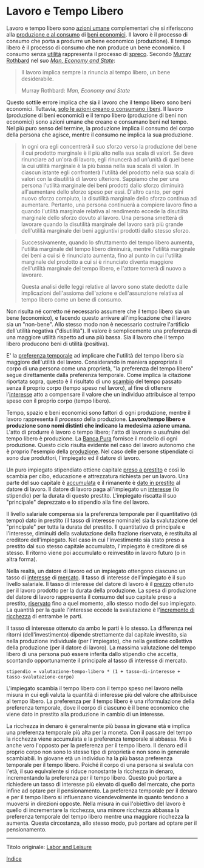 # Lavoro e Tempo Libero



Lavoro e tempo libero sono [azioni umane](https://en.wikipedia.org/wiki/Action_axiom) complementari che si riferiscono alla [produzione e al consumo](ch007-production-and-consumption.md) di [beni economici](https://it.wikipedia.org/wiki/Bene_(economia)). Il lavoro è il processo di consumo che porta a produrre un bene economico (produzione). Il tempo libero è il processo di consumo che non produce un bene economico. Il consumo senza [utilità](ch101-glossary.md#utilità) rappresenta il processo di [spreco](https://it.wikipedia.org/wiki/Rifiuto). Secondo [Murray Rothbard](https://it.wikipedia.org/wiki/Murray_Rothbard) nel suo [*Man, Economy and State*](https://mises.org/library/man-economy-and-state-power-and-market/html/p/926):

> Il lavoro implica sempre la rinuncia al tempo libero, un bene desiderabile.
>
> Murray Rothbard: *Man, Economy and State*

Questo sottile errore implica che sia il lavoro che il tempo libero sono beni economici. Tuttavia, [solo le azioni creano o consumano i beni](ch012-expression-principle.md). Il lavoro (produzione di beni economici) e il tempo libero (produzione di beni non economici) sono azioni umane che creano e consumano beni nel tempo. Nel più puro senso del termine, la produzione implica il consumo del corpo della persona che agisce, mentre il consumo ne implica la sua produzione.

> In ogni ora egli concentrerà il suo sforzo verso la produzione del bene il cui prodotto marginale è il più alto nella sua scala di valori. Se deve rinunciare ad un'ora di lavoro, egli rinuncerà ad un'unità di quel bene la cui utilità marginale è la più bassa nella sua scala di valori. In ciascun istante egli confronterà l'utilità del prodotto nella sua scala di valori con la disutilità di lavoro ulteriore. Sappiamo che per una persona l'utilità marginale dei beni prodotti dallo sforzo diminuirà all'aumentare dello sforzo speso per essi. D'altro canto, per ogni nuovo sforzo compiuto, la disutilità marginale dello sforzo continua ad aumentare. Pertanto, una persona continuerà a compiere lavoro fino a quando l'utilità marginale relativa al rendimento eccede la disutilità marginale dello sforzo dovuto al lavoro. Una persona smetterà di lavorare quando la disutilità marginale del lavoro sarà più grande dell'utilità marginale dei beni aggiuntivi prodotti dallo stesso sforzo.

> Successivamente, quando lo sfruttamento del tempo libero aumenta, l'utilità marginale del tempo libero diminuirà, mentre l'utilità marginale dei beni a cui si è rinunciato aumenta, fino al punto in cui l'utilità marginale del prodotto  a cui si è rinunciato diventa maggiore dell'utilità marginale del tempo libero, e l'attore tornerà di nuovo a lavorare.
>
> Questa analisi delle leggi relative al lavoro sono state dedotte dalle implicazioni dell'assioma dell'azione e dell'assunzione relativa al tempo libero come un bene di consumo. 

Non risulta né corretto né necessario assumere che il tempo libero sia un bene (economico), e facendo questo arrivare all'implicazione che il lavoro sia un "non-bene". Allo stesso modo non è necessario costruire l'artificio dell'utilità negativa ("disutilità"). Il valore è semplicemente una preferenza di una maggiore utilità rispetto ad una più bassa. Sia il lavoro che il tempo libero producono beni di utilità (positiva).

E' la [preferenza temporale](ch085-time-preference-fallacy.md) ad implicare che l'utilità del tempo libero sia maggiore dell'utilità del lavoro. Considerando in maniera appropriata il corpo di una persona come una proprietà, "la preferenza del tempo libero" segue direttamente dalla preferenza temporale. Come implica la citazione riportata sopra, questo è il risultato di uno [scambio](ch101-glossary.md#scambio) del tempo passato senza il proprio corpo (tempo speso nel lavoro), al fine di ottenere l'[interesse](ch101-glossary.md#interesse) atto a compensare il valore che un individuo attribuisce al tempo speso con il proprio corpo (tempo libero).

Tempo, spazio e beni economici sono fattori di ogni produzione, mentre il lavoro rappresenta il _processo_ della produzione. **Lavoro/tempo libero e produzione sono nomi distinti che indicano la medesima azione umana.** L'atto di produrre è lavoro o tempo libero; l'atto di lavorare o usufruire del tempo libero è produzione. La [Banca Pura](ch006-pure-bank.md) fornisce il modello di ogni produzione. Questo ciclo risulta evidente nel caso del lavoro autonomo che è proprio l'esempio della [produzione](ch007-production-and-consumption.md). Nel caso delle persone stipendiate ci sono due produttori, l'impiegato ed il datore di lavoro.

Un puro impiegato stipendiato ottiene capitale [preso a prestito](ch101-glossary.md#prendere-a-prestito) e così lo scambia per cibo, educazione e attrezzatura richiesta per un lavoro. Una parte del suo capitale è [accumulata](ch101-glossary.md#accumulare) e il rimanente è [dato in prestito](ch101-glossary.md#dare-in-prestito---investire) al datore di lavoro. Il datore di lavoro paga all'impiegato un [interesse](ch101-glossary.md#interesse) (lo stipendio) per la durata di questo prestito. L'impiegato riscatta il suo "principale" deprezzato e lo stipendio alla fine del lavoro. 

Il livello salariale compensa sia la preferenza temporale per il quantitativo (di tempo) dato in prestito (il tasso di interesse nominale) sia la svalutazione del "principale" per tutta la durata del prestito. Il quantitativo di principale e l'interesse, diminuiti della svalutazione della frazione riservata, è restituita al creditore dell'impiegato. Nel caso in cui l'investimento sia stato preso a prestito dal suo stesso capitale accumulato, l'impiegato è creditore di sé stesso. Il ritorno viene poi accumulato o reinvestito in lavoro futuro (o in altra forma).

Nella realtà, un datore di lavoro ed un impiegato ottengono ciascuno un tasso di [interesse](ch101-glossary.md#interesse) di [mercato](ch101-glossary.md#mercato). Il tasso di interesse dell'impiegato è il suo livello salariale. Il tasso di interesse del datore di lavoro è il [prezzo](ch101-glossary.md#prezzo) ottenuto per il lavoro prodotto per la durata della produzione. La spesa di produzione del datore di lavoro rappresenta il consumo del suo capitale preso a prestito, [riservato](ch017-reservation-priciple.md) fino a quel momento, allo stesso modo del suo impiegato. La quantità per la quale l'interesse eccede la svalutazione è l'[incremento di ricchezza](ch011-depreciation-principle.md) di entrambe le parti.

Il tasso di interesse ottenuto da ambo le parti è lo stesso. La differenza nei ritorni (dell'investimento) dipende strettamente dal capitale investito, sia nella produzione individuale (per l'impiegato), che nella gestione collettiva della produzione (per il datore di lavoro). La massima valutazione del tempo libero di una persona può essere inferita dallo stipendio che accetta, scontando opportunamente il principale al tasso di interesse di mercato. 

```
stipendio = valutazione-tempo-libero * (1 + tasso-di-interesse + tasso-svalutazione-corpo)
```

L'impiegato scambia il tempo libero con il tempo speso nel lavoro nella misura in cui egli valuta la quantità di interesse più del valore che attribuisce al tempo libero. La preferenza per il tempo libero è una riformulazione della preferenza temporale, dove il corpo di ciascuno è il bene economico che viene dato in prestito alla produzione in cambio di un interesse.

La ricchezza in denaro è generalmente più bassa in giovane età e implica una preferenza temporale più alta per la moneta. Con il passare del tempo la ricchezza viene accumulata e la preferenza temporale si abbassa. Ma è anche vero l'opposto per la preferenza per il tempo libero. Il denaro ed il proprio corpo non sono lo stesso tipo di proprietà e non sono in generale scambiabili. In giovane età un individuo ha la più bassa preferenza temporale per il tempo libero. Poiché il corpo di una persona si svaluta con l'età, il suo equivalente si riduce nonostante la ricchezza in denaro, incrementando la preferenza per il tempo libero. Questo può portare a richiedere un tasso di interesse più elevato di quello del mercato, che porta infine ad optare per il pensionamento. La preferenza temporale per il denaro e per il tempo libero si influenzano vicendevolmente in quanto tendono a muoversi in direzioni opposte. Nella misura in cui l'obiettivo del lavoro è quello di incrementare la ricchezza, una minore ricchezza abbassa la preferenza temporale del tempo libero mentre una maggiore ricchezza la aumenta. Questa circostanza, allo stesso modo, può portare ad optare per il pensionamento.

---

Titolo originale: [Labor and Leisure](https://github.com/libbitcoin/libbitcoin-system/wiki/Labor-and-Leisure)

[Indice](/README.md)


